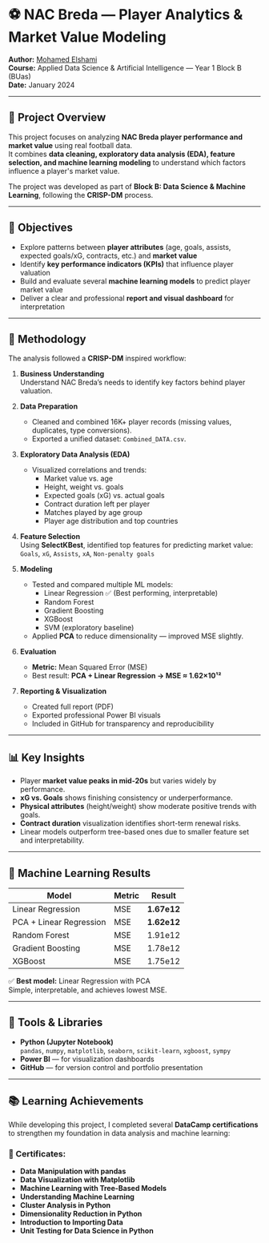 # ⚽ NAC Breda — Player Analytics & Market Value Modeling

**Author:** [Mohamed Elshami](https://github.com/MohamedElshami233464)  
**Course:** Applied Data Science & Artificial Intelligence — Year 1 Block B (BUas)  
**Date:** January 2024 

---

## 🧭 Project Overview

This project focuses on analyzing **NAC Breda player performance and market value** using real football data.  
It combines **data cleaning, exploratory data analysis (EDA), feature selection, and machine learning modeling** to understand which factors influence a player's market value.

The project was developed as part of **Block B: Data Science & Machine Learning**, following the **CRISP-DM** process.

---

## 🎯 Objectives

- Explore patterns between **player attributes** (age, goals, assists, expected goals/xG, contracts, etc.) and **market value**  
- Identify **key performance indicators (KPIs)** that influence player valuation  
- Build and evaluate several **machine learning models** to predict player market value  
- Deliver a clear and professional **report and visual dashboard** for interpretation

---

## 🧠 Methodology

The analysis followed a **CRISP-DM** inspired workflow:

1. **Business Understanding**  
   Understand NAC Breda’s needs to identify key factors behind player valuation.

2. **Data Preparation**  
   - Cleaned and combined 16K+ player records (missing values, duplicates, type conversions).  
   - Exported a unified dataset: `Combined_DATA.csv`.

3. **Exploratory Data Analysis (EDA)**  
   - Visualized correlations and trends:
     - Market value vs. age  
     - Height, weight vs. goals  
     - Expected goals (xG) vs. actual goals  
     - Contract duration left per player  
     - Matches played by age group  
     - Player age distribution and top countries  

4. **Feature Selection**  
   Using **SelectKBest**, identified top features for predicting market value:  
   `Goals`, `xG`, `Assists`, `xA`, `Non-penalty goals`

5. **Modeling**  
   - Tested and compared multiple ML models:
     - Linear Regression ✅ (Best performing, interpretable)
     - Random Forest
     - Gradient Boosting
     - XGBoost
     - SVM (exploratory baseline)
   - Applied **PCA** to reduce dimensionality — improved MSE slightly.

6. **Evaluation**  
   - **Metric:** Mean Squared Error (MSE)  
   - Best result: **PCA + Linear Regression → MSE ≈ 1.62×10¹²**

7. **Reporting & Visualization**  
   - Created full report (PDF)  
   - Exported professional Power BI visuals  
   - Included in GitHub for transparency and reproducibility  

---

## 📊 Key Insights

- Player **market value peaks in mid-20s** but varies widely by performance.  
- **xG vs. Goals** shows finishing consistency or underperformance.  
- **Physical attributes** (height/weight) show moderate positive trends with goals.  
- **Contract duration** visualization identifies short-term renewal risks.  
- Linear models outperform tree-based ones due to smaller feature set and interpretability.

---

## 🤖 Machine Learning Results

| Model | Metric | Result |
|-------|---------|--------|
| Linear Regression | MSE | **1.67e12** |
| PCA + Linear Regression | MSE | **1.62e12** |
| Random Forest | MSE | 1.91e12 |
| Gradient Boosting | MSE | 1.78e12 |
| XGBoost | MSE | 1.75e12 |

✅ **Best model:** Linear Regression with PCA  
Simple, interpretable, and achieves lowest MSE.

---

## 🧩 Tools & Libraries

- **Python (Jupyter Notebook)**  
  `pandas`, `numpy`, `matplotlib`, `seaborn`, `scikit-learn`, `xgboost`, `sympy`
- **Power BI** — for visualization dashboards  
- **GitHub** — for version control and portfolio presentation  

---

## 📚 Learning Achievements

While developing this project, I completed several **DataCamp certifications** to strengthen my foundation in data analysis and machine learning:

### 🏅 Certificates:
- **Data Manipulation with pandas**
- **Data Visualization with Matplotlib**
- **Machine Learning with Tree-Based Models**
- **Understanding Machine Learning**
- **Cluster Analysis in Python**
- **Dimensionality Reduction in Python**
- **Introduction to Importing Data**
- **Unit Testing for Data Science in Python**

